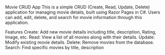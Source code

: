 Movie CRUD App
This is a simple CRUD (Create, Read, Update, Delete) application for managing movie details, built using Razor Pages in C#. Users can add, edit, delete, and search for movie information through this application.

Features
Create: Add new movie details including title, description, Rating, Image, etc.
Read: View a list of all movies along with their details.
Update: Modify existing movie details.
Delete: Remove movies from the database.
Search: Find specific movies by title, description
